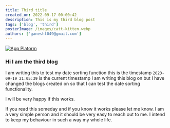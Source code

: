 ```yaml
---
title: Third title
created_on: 2022-09-17 00:00:42
description: This is my third blog post
tags: ['blog', 'third']
posterImage: /images/catt-kitten.webp
authors: ['ganesht049@gmail.com']
---
```



[![App Platorm](/images/catt-kitten.webp)](https://www.digitalocean.com/products/app-platform)


### Hi I am the third blog

I am writing this to test my date sorting function this is the timestamp 
`2023-09-19 21:05:39` is the current timestamp I am writing this blog on but I
have changed the blogs created on so that I can test the date sorting
functionality.

I will be very happy if this works.

If you read this someday and if you know it works please let me know.
I am a very simple person and it should be very easy to reach out to me.
I intend to keep my behaviour in such a way my whole life.
